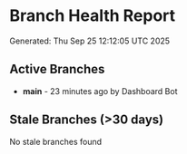 # Branch Health Report
Generated: Thu Sep 25 12:12:05 UTC 2025

## Active Branches
- **main** - 23 minutes ago by Dashboard Bot

## Stale Branches (>30 days)
No stale branches found
